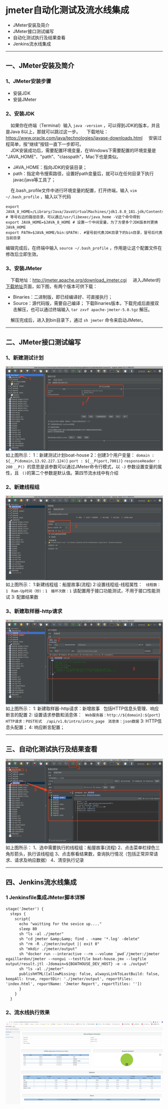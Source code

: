 
# jmeter自动化测试及流水线集成

- JMeter安装及简介
- JMeter接口测试编写
- 自动化测试执行及结果查看
- Jenkins流水线集成

----------
## 一、JMeter安装及简介

### 1、JMeter安装步骤

- 安装JDK
- 安装JMeter

### 2、安装JDK
	
&nbsp;&nbsp;&nbsp;&nbsp;如果你在终端（Terminal）输入 `java -version` ，可以得到JDK的版本，并且是Java 8以上，那就可以跳过这一步。
&nbsp;&nbsp;&nbsp;&nbsp;下载地址：https://www.oracle.com/java/technologies/javase-downloads.html 
&nbsp;&nbsp;&nbsp;&nbsp;安装过程简单，按“继续”按钮一直下一步即可。
<br/>
&nbsp;&nbsp;&nbsp;&nbsp;JDK安装成功后，需要配置环境变量，在Windows下需要配置的环境变量是 "JAVA_HOME”、"path”、"classpath"，Mac下也是类似。

- JAVA_HOME：指向JDK的安装目录；
- path：指定命令搜索路径，设置好path变量后，就可以在任何目录下执行javac/java等工具了；

&nbsp;&nbsp;&nbsp;&nbsp;在.bash_profile文件中进行环境变量的配置，打开终端，输入 `vim ~/.bash_profile` ，输入以下代码
``` 
export JAVA_8_HOME=/Library/Java/JavaVirtualMachines/jdk1.8.0_181.jdk/Contents/Home # 等号右边的路径目录，可以通过/usr/libexec/java_home -V这个命令得到
export JAVA_HOME=$JAVA_8_HOME # 设置一个中间变量，为了方便多个JDK版本时更换JAVA_HOME
export PATH=$JAVA_HOME/bin:$PATH:. #冒号前代表JDK目录下的bin目录，冒号后代表当前目录
``` 
编辑完成后，在终端中输入 `source ~/.bash_profile` ，作用是让这个配置文件在修改后立即生效。

### 3、安装JMeter

&nbsp;&nbsp;&nbsp;&nbsp;下载地址：http://jmeter.apache.org/download_jmeter.cgi 
&nbsp;&nbsp;&nbsp;&nbsp;进入JMeter的[下载地址](http://jmeter.apache.org/download_jmeter.cgi)页面，如下图，有两个版本可供下载：
  - Binaries：二进制版，即已经编译好、可直接执行；
  - Source：源代码版，需要自己编译；
下载Binaries版本，下载完成后直接双击解压，也可以通过终端输入 `tar zxvf apache-jmeter-5.0.tgz` 解压。

&nbsp;&nbsp;&nbsp;&nbsp;解压完成后，进入到bin目录下，通过 `sh jmeter` 命令来启动JMeter。

----------
## 二、JMeter接口测试编写


### 1、新建测试计划
![](../images/jmeter/tapd_55926128_base64_1587699710_55.png)
如上图所示：
1：新建测试计划boat-house
2：创建3个用户变量：
`domain : ${__P(domain,13.92.227.124)}`
`port : ${__P(port,7001)}`
`responseHeader : 200`
 `__P() `的意思是该参数可以通过JMeter命令行模式，以 `-J` 参数设置变量的属性，且 ` ()`的第二个参数是默认值。第四节流水线中有介绍

### 2、新建线程组

![](../images/jmeter/tapd_55926128_base64_1587869156_40.png)
如上图所示：
1:新建线程组：船屋故事(流程)
2:设置线程组-线程属性：
 ` 线程数：1`
 ` Ram-Up时间（秒）：1`
 ` 循环次数：1`
该配置用于接口功能测试，不用于接口性能测试
3: 配置结果数

### 3、新建取样器-http请求
![](../images/jmeter/tapd_55926128_base64_1587869675_50.png)
如上图所示：
1: 新建取样器-http请求：新增故事
&nbsp;&nbsp;包括HTTP信息头管理、响应断言的配置
2: 设置请求参数和消息体：
 ` Web服务器：http://${domain}:${port}`
 ` HTTP请求：POST形式  /api/v1.0/intro/intro_page`
 ` 消息体：json数据`
3: HTTP信息头配置；
4: 响应断言配置；

----------
## 三、自动化测试执行及结果查看
![](../images/jmeter/tapd_55926128_base64_1587870958_53.png)
如上图所示：
1、选中需要执行的线程组：船屋故事(流程)
2、点击菜单栏绿色三角形箭头，执行该线程组
3、点击察看结果数，查询执行情况（包括正常异常请求、请求及响应数据）
4、清空执行记录

----------

## 四、Jenkins流水线集成

### 1 Jenkinsfile集成JMeter脚本详解
``` 
stage('Jmeter') {
  steps {
    script{
      echo "waitting for the sevice up...."
      sleep 80
      sh "ls -al ./jmeter"
      sh "cd jmeter &amp;&amp; find . -name '*.log' -delete"
      sh "rm -R ./jmeter/output || exit 0"
      sh "mkdir ./jmeter/output"
      sh "docker run --interactive --rm --volume `pwd`/jmeter:/jmeter egaillardon/jmeter --nongui --testfile boat-house.jmx --logfile output/result.jtl -Jdomain=${BOATHOUSE_DEV_HOST} -e -o ./output"
      sh "ls -al ./jmeter"
      publishHTML([allowMissing: false, alwaysLinkToLastBuild: false, keepAll: true, reportDir: './jmeter/output', reportFiles: 'index.html', reportName: 'Jmeter Report', reportTitles: ''])
      }
    }
  }

``` 

### 2、流水线执行效果

![](../images/jmeter/tapd_55926128_base64_1587872734_4.png)
